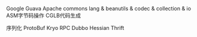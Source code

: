 Google Guava
Apache commons lang & beanutils & codec & collection & io
ASM字节码操作
CGLB代码生成

序列化
	ProtoBuf
	Kryo
RPC
	Dubbo
	Hessian
	Thrift